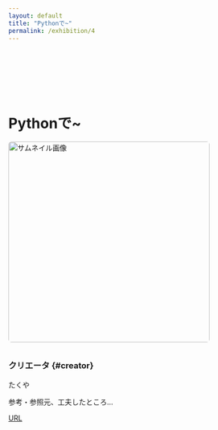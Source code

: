 ```yaml
---
layout: default
title: "Pythonで~"
permalink: /exhibition/4
---
```

<h1 style="padding-top: 100px;">Pythonで~</h1>
<img class='top-img lazyload' src='../img/2023/exhibition/test.JPG' alt='サムネイル画像' loading='lazy'  style='margin-bottom: 10px; border-radius: 6px;width: 400px;' />

 
### クリエータ {#creator}
<p>
  たくや
</p>
<p>参考・参照元、工夫したところ...</p>
<a href="https://makenew.panasonic.jp/magazine/articles/045/" target="_blank" rel="noopener" class="button">URL</a>

<style type="text/css">
  .prev { display: table-cell; color: white; text-align: left;   }
  .toc  { display: table-cell; color: white; text-align: center; }
  .next { display: table-cell; color: white; text-align: right;  }
  .nav a:link, .nav a:visited { color: white; }
</style>
